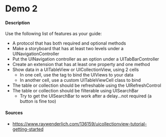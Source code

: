# Demo 2

#### Description
Use the following list of features as your guide: <br>
  - A protocol that has both required and optional methods
  - Make a storyboard that has at least two levels under a UINavigationController
  - Put the UINavigation controller as an option under a UITabBarController
  - Create an extension that has at least one property and one method
  - Show data in a UITableView or UICollectionView, using 2 cells
    - In one cell, use the tag to bind the UIViews to your data
    - In another cell, use a custom UITableViewCell class to bind
  - The table or collection should be refreshable using the UIRefreshControl
  - The table or collection should be filterable using UISearchBar
    - Try to get the UISearchBar to work after a delay...not required (a button is fine too)
    
#### Sources
  - https://www.raywenderlich.com/136159/uicollectionview-tutorial-getting-started
